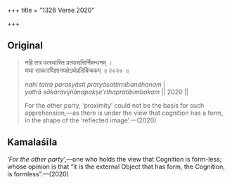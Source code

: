 +++
title = "1326 Verse 2020"

+++
## Original 
>
> नहि तत्र परस्यास्ति प्रत्यासत्तिर्निबन्धनम् ।  
> यथा साकारविज्ञानपक्षेऽर्थप्रतिबिम्बकम् ॥ २०२० ॥ 
>
> *nahi tatra parasyāsti pratyāsattirnibandhanam* \|  
> *yathā sākāravijñānapakṣe'rthapratibimbakam* \|\| 2020 \|\| 
>
> For the other party, ‘proximity’ could not be the basis for such apprehension,—as there is under the view that cognition has a form, in the shape of the ‘reflected image’.—(2020)



## Kamalaśīla

‘*For the other party*’,—one who holds the view that Cognition is form-less; whose opinion is that “it is the external Object that has form, the Cognition, is formless”.—(2020)


